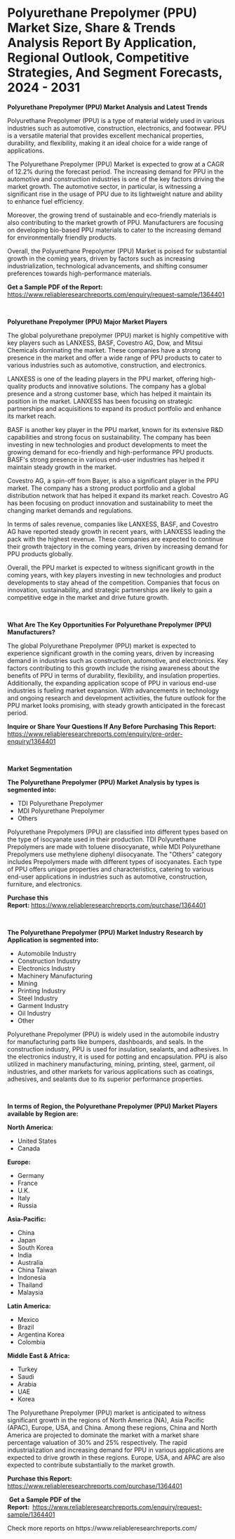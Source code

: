 <p><h1>Polyurethane Prepolymer (PPU) Market Size, Share & Trends Analysis Report By Application, Regional Outlook, Competitive Strategies, And Segment Forecasts, 2024 - 2031</h1></p><p><strong>Polyurethane Prepolymer (PPU) Market Analysis and Latest Trends</strong></p>
<p><p>Polyurethane Prepolymer (PPU) is a type of material widely used in various industries such as automotive, construction, electronics, and footwear. PPU is a versatile material that provides excellent mechanical properties, durability, and flexibility, making it an ideal choice for a wide range of applications.</p><p>The Polyurethane Prepolymer (PPU) Market is expected to grow at a CAGR of 12.2% during the forecast period. The increasing demand for PPU in the automotive and construction industries is one of the key factors driving the market growth. The automotive sector, in particular, is witnessing a significant rise in the usage of PPU due to its lightweight nature and ability to enhance fuel efficiency.</p><p>Moreover, the growing trend of sustainable and eco-friendly materials is also contributing to the market growth of PPU. Manufacturers are focusing on developing bio-based PPU materials to cater to the increasing demand for environmentally friendly products.</p><p>Overall, the Polyurethane Prepolymer (PPU) Market is poised for substantial growth in the coming years, driven by factors such as increasing industrialization, technological advancements, and shifting consumer preferences towards high-performance materials.</p></p>
<p><strong>Get a Sample PDF of the Report:&nbsp;</strong> <a href="https://www.reliableresearchreports.com/enquiry/request-sample/1364401">https://www.reliableresearchreports.com/enquiry/request-sample/1364401</a></p>
<p>&nbsp;</p>
<p><strong>Polyurethane Prepolymer (PPU) Major Market Players</strong></p>
<p><p>The global polyurethane prepolymer (PPU) market is highly competitive with key players such as LANXESS, BASF, Covestro AG, Dow, and Mitsui Chemicals dominating the market. These companies have a strong presence in the market and offer a wide range of PPU products to cater to various industries such as automotive, construction, and electronics.</p><p>LANXESS is one of the leading players in the PPU market, offering high-quality products and innovative solutions. The company has a global presence and a strong customer base, which has helped it maintain its position in the market. LANXESS has been focusing on strategic partnerships and acquisitions to expand its product portfolio and enhance its market reach.</p><p>BASF is another key player in the PPU market, known for its extensive R&D capabilities and strong focus on sustainability. The company has been investing in new technologies and product developments to meet the growing demand for eco-friendly and high-performance PPU products. BASF's strong presence in various end-user industries has helped it maintain steady growth in the market.</p><p>Covestro AG, a spin-off from Bayer, is also a significant player in the PPU market. The company has a strong product portfolio and a global distribution network that has helped it expand its market reach. Covestro AG has been focusing on product innovation and sustainability to meet the changing market demands and regulations.</p><p>In terms of sales revenue, companies like LANXESS, BASF, and Covestro AG have reported steady growth in recent years, with LANXESS leading the pack with the highest revenue. These companies are expected to continue their growth trajectory in the coming years, driven by increasing demand for PPU products globally.</p><p>Overall, the PPU market is expected to witness significant growth in the coming years, with key players investing in new technologies and product developments to stay ahead of the competition. Companies that focus on innovation, sustainability, and strategic partnerships are likely to gain a competitive edge in the market and drive future growth.</p></p>
<p>&nbsp;</p>
<p><strong>What Are The Key Opportunities For Polyurethane Prepolymer (PPU) Manufacturers?</strong></p>
<p><p>The global Polyurethane Prepolymer (PPU) market is expected to experience significant growth in the coming years, driven by increasing demand in industries such as construction, automotive, and electronics. Key factors contributing to this growth include the rising awareness about the benefits of PPU in terms of durability, flexibility, and insulation properties. Additionally, the expanding application scope of PPU in various end-use industries is fueling market expansion. With advancements in technology and ongoing research and development activities, the future outlook for the PPU market looks promising, with steady growth anticipated in the forecast period.</p></p>
<p><strong>Inquire or Share Your Questions If Any Before Purchasing This Report:</strong> <a href="https://www.reliableresearchreports.com/enquiry/pre-order-enquiry/1364401">https://www.reliableresearchreports.com/enquiry/pre-order-enquiry/1364401</a></p>
<p>&nbsp;</p>
<p><strong>Market Segmentation</strong></p>
<p><strong>The Polyurethane Prepolymer (PPU) Market Analysis by types is segmented into:</strong></p>
<p><ul><li>TDI Polyurethane Prepolymer</li><li>MDI Polyurethane Prepolymer</li><li>Others</li></ul></p>
<p><p>Polyurethane Prepolymers (PPU) are classified into different types based on the type of isocyanate used in their production. TDI Polyurethane Prepolymers are made with toluene diisocyanate, while MDI Polyurethane Prepolymers use methylene diphenyl diisocyanate. The "Others" category includes Prepolymers made with different types of isocyanates. Each type of PPU offers unique properties and characteristics, catering to various end-user applications in industries such as automotive, construction, furniture, and electronics.</p></p>
<p><strong>Purchase this Report:&nbsp;</strong><a href="https://www.reliableresearchreports.com/purchase/1364401">https://www.reliableresearchreports.com/purchase/1364401</a></p>
<p>&nbsp;</p>
<p><strong>The Polyurethane Prepolymer (PPU) Market Industry Research by Application is segmented into:</strong></p>
<p><ul><li>Automobile Industry</li><li>Construction Industry</li><li>Electronics Industry</li><li>Machinery Manufacturing</li><li>Mining</li><li>Printing Industry</li><li>Steel Industry</li><li>Garment Industry</li><li>Oil Industry</li><li>Other</li></ul></p>
<p><p>Polyurethane Prepolymer (PPU) is widely used in the automobile industry for manufacturing parts like bumpers, dashboards, and seals. In the construction industry, PPU is used for insulation, sealants, and adhesives. In the electronics industry, it is used for potting and encapsulation. PPU is also utilized in machinery manufacturing, mining, printing, steel, garment, oil industries, and other markets for various applications such as coatings, adhesives, and sealants due to its superior performance properties.</p></p>
<p>&nbsp;</p>
<p><strong>In terms of Region, the Polyurethane Prepolymer (PPU) Market Players available by Region are:</strong></p>
<p>
    <p> <strong> North America: </strong>
        <ul>
            <li>United States</li>
            <li>Canada</li>
        </ul>
        </p> 
    <p> <strong> Europe: </strong>
        <ul>
            <li>Germany</li>
            <li>France</li>
            <li>U.K.</li>
            <li>Italy</li>
            <li>Russia</li>
        </ul>
        </p> 
    <p> <strong> Asia-Pacific: </strong>
        <ul>
            <li>China</li>
            <li>Japan</li>
            <li>South Korea</li>
            <li>India</li>
            <li>Australia</li>
            <li>China Taiwan</li>
            <li>Indonesia</li>
            <li>Thailand</li>
            <li>Malaysia</li>
        </ul>
        </p> 
    <p> <strong> Latin America: </strong>
        <ul>
            <li>Mexico</li>
            <li>Brazil</li>
            <li>Argentina Korea</li>
            <li>Colombia</li>
        </ul>
        </p> 
    <p> <strong> Middle East & Africa: </strong>
        <ul>
            <li>Turkey</li>
            <li>Saudi</li>
            <li>Arabia</li>
            <li>UAE</li>
            <li>Korea</li>
        </ul>
    </p>
    </p>
<p><p>The Polyurethane Prepolymer (PPU) market is anticipated to witness significant growth in the regions of North America (NA), Asia Pacific (APAC), Europe, USA, and China. Among these regions, China and North America are projected to dominate the market with a market share percentage valuation of 30% and 25% respectively. The rapid industrialization and increasing demand for PPU in various applications are expected to drive growth in these regions. Europe, USA, and APAC are also expected to contribute substantially to the market growth.</p></p>
<p><strong>Purchase this Report: </strong><a href="https://www.reliableresearchreports.com/purchase/1364401">https://www.reliableresearchreports.com/purchase/1364401</a></p>
<p>&nbsp;<strong>Get a Sample PDF of the Report:&nbsp;&nbsp;</strong><a href="https://www.reliableresearchreports.com/enquiry/request-sample/1364401">https://www.reliableresearchreports.com/enquiry/request-sample/1364401</a></p>
<p><strong></strong></p>
<p>Check more reports on https://www.reliableresearchreports.com/</p>